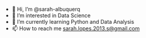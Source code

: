 - 👋 Hi, I’m @sarah-albuquerq
- 👀 I’m interested in Data Science
- 🌱 I’m currently learning Python and Data Analysis
- 📫 How to reach me sarah.lopes.2013.s@gmail.com
<!---
sarah-albuquerq/sarah-albuquerq is a ✨ special ✨ repository because its `README.md` (this file) appears on your GitHub profile.
You can click the Preview link to take a look at your changes.
--->
